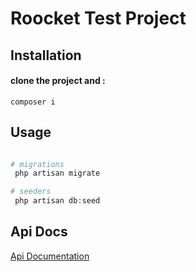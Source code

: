 # Roocket Test Project


## Installation
 #### clone the project and : 
```composer
composer i
```

## Usage
```php

# migrations
 php artisan migrate

# seeders
 php artisan db:seed

```

## Api Docs
 [Api Documentation](https://documenter.getpostman.com/view/18246978/UVXkoF1Z)
